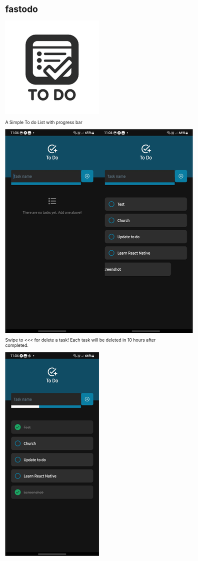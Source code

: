 # fastodo

 <img src="./assets/images/fastodo.png" width="300" alt="Fastodo App Icon" color="#0a7ea4" justify="center">

A Simple To do List with progress bar

<div style="display: flex; flex-direction: row;">
  <img src="./assets/images/screenshots/screen0.jpg" width="300" alt="Fastodo App Screenshot start">
  <img src="./assets/images/screenshots/screen1.jpg" width="300" alt="Fastodo App Screenshot with tasks and progress bar">
</div>

Swipe to <<< for delete a task!
Each task will be deleted in 10 hours after completed.

<img src="./assets/images/screenshots/screen2.jpg" width="300" alt="Fastodo App Screenshot with deleting task">
